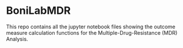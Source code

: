 # BoniLabMDR
This repo contains all the jupyter notebook files showing the outcome measure calculation functions for the Multiple-Drug-Resistance (MDR) Analysis.
